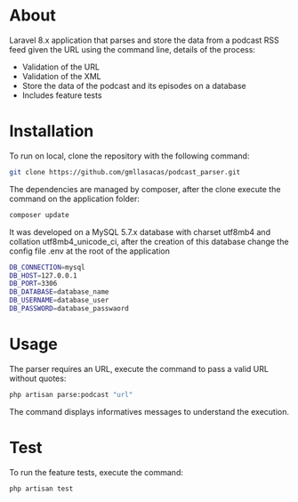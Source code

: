 
# About

Laravel 8.x application that parses and store the data from a podcast RSS feed given the URL using the command line, details of the process:

- Validation of the URL
- Validation of the XML
- Store the data of the podcast and its episodes on a database
- Includes feature tests

# Installation

To run on local, clone the repository with the following command:

```bash
git clone https://github.com/gmllasacas/podcast_parser.git
```

The dependencies are managed by composer, after the clone execute the command on the application folder:

```bash
composer update
```

It was developed on a MySQL 5.7.x database with charset utf8mb4 and collation utf8mb4_unicode_ci, after the creation of this database change the config file .env at the root of the application

```bash
DB_CONNECTION=mysql
DB_HOST=127.0.0.1
DB_PORT=3306
DB_DATABASE=database_name
DB_USERNAME=database_user
DB_PASSWORD=database_passwaord
```

# Usage

The parser requires an URL, execute the command to pass a valid URL without quotes:

```bash
php artisan parse:podcast "url"
```

The command displays informatives messages to understand the execution.

# Test

To run the feature tests, execute the command:

```bash
php artisan test
```